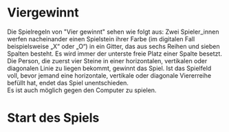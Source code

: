 # Viergewinnt
Die Spielregeln von "Vier gewinnt" sehen wie folgt aus: Zwei Spieler_innen werfen nacheinander einen Spielstein ihrer Farbe (im digitalen Fall beispielsweise „X“ oder „O“) in ein Gitter, das aus sechs Reihen und sieben Spalten besteht. Es wird immer der unterste freie Platz einer Spalte besetzt. Die Person, die zuerst vier Steine in einer horizontalen, vertikalen oder diagonalen Linie zu liegen bekommt, gewinnt das Spiel. Ist das Spielfeld voll, bevor jemand eine horizontale, vertikale oder diagonale Viererreihe befüllt hat, endet das Spiel unentschieden.<br/>
Es ist auch möglich gegen den Computer zu spielen.

# Start des Spiels
